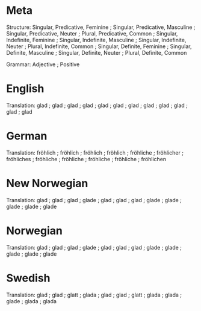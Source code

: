 Meta
====

Structure: Singular, Predicative, Feminine ; Singular, Predicative, Masculine ; Singular, Predicative, Neuter ; Plural, Predicative, Common ;
           Singular, Indefinite, Feminine  ; Singular, Indefinite, Masculine  ; Singular, Indefinite, Neuter  ; Plural, Indefinite, Common  ;
           Singular, Definite, Feminine    ; Singular, Definite, Masculine    ; Singular, Definite, Neuter    ; Plural, Definite, Common

Grammar:   Adjective ; Positive



English
=======

Translation: glad ; glad ; glad ; glad ;
             glad ; glad ; glad ; glad ;
             glad ; glad ; glad ; glad



German
======

Translation: fröhlich  ; fröhlich   ; fröhlich   ; fröhlich   ;
             fröhliche ; fröhlicher ; fröhliches ; fröhliche  ;
             fröhliche ; fröhliche  ; fröhliche  ; fröhlichen



New Norwegian
=============

Translation: glad  ; glad  ; glad  ; glade ;
             glad  ; glad  ; glad  ; glade ;
             glade ; glade ; glade ; glade



Norwegian
=========

Translation: glad  ; glad  ; glad  ; glade ;
             glad  ; glad  ; glad  ; glade ;
             glade ; glade ; glade ; glade



Swedish
=======

Translation: glad  ; glad  ; glatt ; glada ;
             glad  ; glad  ; glatt ; glada ;
             glada ; glade ; glada ; glada
